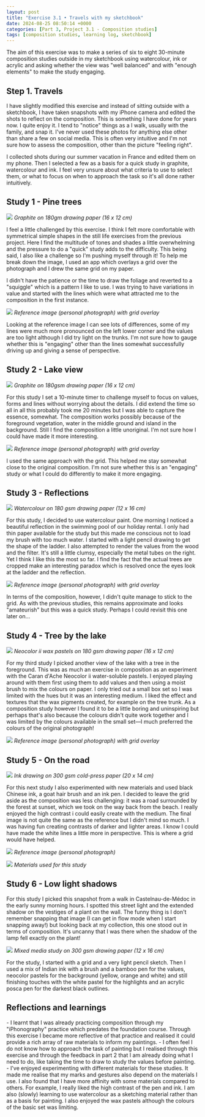 ```yaml
---
layout: post
title: "Exercise 3.1 • Travels with my sketchbook"
date: 2024-08-25 08:50:14 +0000
categories: [Part 3, Project 3.1 - Composition studies]
tags: [composition studies, learning log, sketchbook]
---
```


The aim of this exercise was to make a series of six to eight 30-minute composition studies outside in my sketchbook using watercolour, ink or acrylic and asking whether the view was "well balanced" and with "enough elements" to make the study engaging.

<!-- /wp:paragraph --><!-- wp:heading -->
## Step 1. Travels
<!-- /wp:heading --><!-- wp:paragraph -->

I have slightly modified this exercise and instead of sitting outside with a sketchbook, I have taken snapshots with my iPhone camera and edited the shots to reflect on the composition. This is something I have done for years now. I quite enjoy it. I tend to "notice" things as a I walk, usually with the family, and snap it. I've never used these photos for anything else other than share a few on social media. This is often very intuitive and I'm not sure how to assess the composition, other than the picture "feeling right".

<!-- /wp:paragraph --><!-- wp:paragraph -->

I collected shots during our summer vacation in France and edited them on my phone. Then I selected a few as a basis for a quick study in graphite, watercolour and ink. I feel very unsure about what criteria to use to select them, or what to focus on when to approach the task so it's all done rather intuitively.

<!-- /wp:paragraph --><!-- wp:heading -->
## Study 1 - Pine trees
<!-- /wp:heading --><!-- wp:image {"id":1020,"sizeSlug":"large","linkDestination":"media"} -->
[![](https://spaces.oca.ac.uk/gaellelog/wp-content/uploads/sites/5355/2024/08/img_6143-1.jpg)](https://spaces.oca.ac.uk/gaellelog/wp-content/uploads/sites/5355/2024/08/img_6143-1.jpg)
_Graphite on 180gm drawing paper (16 x 12 cm)_
<!-- /wp:image --><!-- wp:paragraph -->

I feel a little challenged by this exercise. I think I felt more comfortable with symmetrical simple shapes in the still life exercises from the previous project. Here I find the multitude of tones and shades a little overwhelming and the pressure to do a "quick" study adds to the difficulty. This being said, I also like a challenge so I'm pushing myself through it! To help me break down the image, I used an app which overlays a grid over the photograph and I drew the same grid on my paper.

<!-- /wp:paragraph --><!-- wp:paragraph -->

I didn't have the patience or the time to draw the foliage and reverted to a "squiggle" which is a pattern I like to use. I was trying to have variations in value and started with the lines which were what attracted me to the composition in the first instance.

<!-- /wp:paragraph --><!-- wp:image {"id":1022,"sizeSlug":"large"} -->
![](https://spaces.oca.ac.uk/gaellelog/wp-content/uploads/sites/5355/2024/08/image-1.jpg)
_Reference image (personal photograph) with grid overlay_
<!-- /wp:image --><!-- wp:paragraph -->

Looking at the reference image I can see lots of differences, some of my lines were much more pronounced on the left lower corner and the values are too light although I did try light on the trunks. I'm not sure how to gauge whether this is "engaging" other than the lines somewhat successfully driving up and giving a sense of perspective.

<!-- /wp:paragraph --><!-- wp:heading -->
## Study 2 - Lake view
<!-- /wp:heading --><!-- wp:image {"id":1024,"sizeSlug":"large","linkDestination":"media"} -->
[![](https://spaces.oca.ac.uk/gaellelog/wp-content/uploads/sites/5355/2024/08/img_6223-1.jpg)](https://spaces.oca.ac.uk/gaellelog/wp-content/uploads/sites/5355/2024/08/img_6223-1.jpg)
_Graphite on 180gsm drawing paper (16 x 12 cm)_
<!-- /wp:image --><!-- wp:paragraph -->

For this study I set a 10-minute timer to challenge myself to focus on values, forms and lines without worrying about the details. I did extend the time so all in all this probably took me 20 minutes but I was able to capture the essence, somewhat. The composition works possibly because of the foreground vegetation, water in the middle ground and island in the background. Still I find the composition a little unoriginal. I'm not sure how I could have made it more interesting.

<!-- /wp:paragraph --><!-- wp:image {"id":1026,"sizeSlug":"large"} -->
![](https://spaces.oca.ac.uk/gaellelog/wp-content/uploads/sites/5355/2024/08/img_6267-1.jpg)
_Reference image (personal photograph) with grid overlay_
<!-- /wp:image --><!-- wp:paragraph -->

I used the same approach with the grid. This helped me stay somewhat close to the original composition. I'm not sure whether this is an "engaging" study or what I could do differently to make it more engaging.

<!-- /wp:paragraph --><!-- wp:heading -->
## Study 3 - Reflections
<!-- /wp:heading --><!-- wp:image {"id":1027,"sizeSlug":"large","linkDestination":"media"} -->
[![](https://spaces.oca.ac.uk/gaellelog/wp-content/uploads/sites/5355/2024/08/img_6140-1.jpg)](https://spaces.oca.ac.uk/gaellelog/wp-content/uploads/sites/5355/2024/08/img_6140-1.jpg)
_Watercolour on 180 gsm drawing paper (12 x 16 cm)_
<!-- /wp:image --><!-- wp:paragraph -->

For this study, I decided to use watercolour paint. One morning I noticed a beautiful reflection in the swimming pool of our holiday rental. I only had thin paper available for the study but this made me conscious not to load my brush with too much water. I started with a light pencil drawing to get the shape of the ladder. I also attempted to render the values from the wood and the filter. It's still a little clumsy, especially the metal tubes on the right. Yet I think I like this the most so far. I find the fact that the actual trees are cropped make an interesting paradox which is resolved once the eyes look at the ladder and the reflection.

<!-- /wp:paragraph --><!-- wp:image {"id":1028,"sizeSlug":"large"} -->
![](https://spaces.oca.ac.uk/gaellelog/wp-content/uploads/sites/5355/2024/08/img_6269-1.jpg)
_Reference image (personal photograph) with grid overlay_
<!-- /wp:image --><!-- wp:paragraph -->

In terms of the composition, however, I didn't quite manage to stick to the grid. As with the previous studies, this remains approximate and looks "amateurish" but this was a quick study. Perhaps I could revisit this one later on...

<!-- /wp:paragraph --><!-- wp:heading -->
## Study 4 - Tree by the lake
<!-- /wp:heading --><!-- wp:image {"id":1029,"sizeSlug":"large","linkDestination":"media"} -->
[![](https://spaces.oca.ac.uk/gaellelog/wp-content/uploads/sites/5355/2024/08/img_6221-1.jpg)](https://spaces.oca.ac.uk/gaellelog/wp-content/uploads/sites/5355/2024/08/img_6221-1.jpg)
_Neocolor ii wax pastels on 180 gsm drawing paper (16 x 12 cm)_
<!-- /wp:image --><!-- wp:paragraph -->

For my third study I picked another view of the lake with a tree in the foreground. This was as much an exercise in composition as an experiment with the Caran d'Ache Neocolor ii water-soluble pastels. I enjoyed playing around with them first using them to add values and then using a moist brush to mix the colours on paper. I only tried out a small box set so I was limited with the hues but it was an interesting medium. I liked the effect and textures that the wax pigments created, for example on the tree trunk. As a composition study however I found it to be a little boring and uninspiring but perhaps that's also because the colours didn't quite work together and I was limited by the colours available in the small set—I much preferred the colours of the original photograph!

<!-- /wp:paragraph --><!-- wp:image {"id":1030,"sizeSlug":"large"} -->
![](https://spaces.oca.ac.uk/gaellelog/wp-content/uploads/sites/5355/2024/08/img_6271-1.jpg)
_Reference image (personal photograph) with grid overlay_
<!-- /wp:image --><!-- wp:heading -->
## Study 5 - On the road
<!-- /wp:heading --><!-- wp:image {"id":1032,"sizeSlug":"large","linkDestination":"media"} -->
[![](https://spaces.oca.ac.uk/gaellelog/wp-content/uploads/sites/5355/2024/08/img_6273-1.jpg)](https://spaces.oca.ac.uk/gaellelog/wp-content/uploads/sites/5355/2024/08/img_6273-1.jpg)
_Ink drawing on 300 gsm cold-press paper (20 x 14 cm)_
<!-- /wp:image --><!-- wp:paragraph -->

For this next study I also experimented with new materials and used black Chinese ink, a goat hair brush and an ink pen. I decided to leave the grid aside as the composition was less challenging: it was a road surrounded by the forest at sunset, which we took on the way back from the beach. I really enjoyed the high contrast i could easily create with the medium. The final image is not quite the same as the reference but I didn't mind so much. I was having fun creating contrasts of darker and lighter areas. I know I could have made the white lines a little more in perspective. This is where a grid would have helped.

<!-- /wp:paragraph --><!-- wp:image {"id":1034,"sizeSlug":"large"} -->
![](https://spaces.oca.ac.uk/gaellelog/wp-content/uploads/sites/5355/2024/08/img_6274-1.jpg)
_Reference image (personal photograph)_
<!-- /wp:image --><!-- wp:image {"id":1036,"sizeSlug":"large"} -->
![](https://spaces.oca.ac.uk/gaellelog/wp-content/uploads/sites/5355/2024/08/image-1-1.jpg)
_Materials used for this study_
<!-- /wp:image --><!-- wp:heading -->
## Study 6 - Low light shadows 
<!-- /wp:heading --><!-- wp:paragraph -->

For this study I picked this snapshot from a walk in Castelnau-de-Médoc in the early sunny morning hours. I spotted this street light and the extended shadow on the vestiges of a plant on the wall. The funny thing is I don't remember snapping that image (I can get in flow mode when I start snapping away!) but looking back at my collection, this one stood out in terms of composition. It's uncanny that I was there when the shadow of the lamp fell exactly on the plant!

<!-- /wp:paragraph --><!-- wp:image {"id":1039,"sizeSlug":"large","linkDestination":"media"} -->
[![](https://spaces.oca.ac.uk/gaellelog/wp-content/uploads/sites/5355/2024/08/img_6284-1.jpg)](https://spaces.oca.ac.uk/gaellelog/wp-content/uploads/sites/5355/2024/08/img_6284-1.jpg)
_Mixed media study on 300 gsm drawing paper (12 x 16 cm)_
<!-- /wp:image --><!-- wp:paragraph -->

For the study, I started with a grid and a very light pencil sketch. Then I used a mix of Indian ink with a brush and a bamboo pen for the values, neocolor pastels for the background (yellow, orange and white) and still finishing touches with the white pastel for the highlights and an acrylic posca pen for the darkest black outlines.

<!-- /wp:paragraph --><!-- wp:heading -->
## Reflections and learnings
<!-- /wp:heading --><!-- wp:list -->
<!-- wp:list-item -->- I learnt that I was already practicing composition through my "iPhonography" practice which predates the foundation course. Through this exercise I became more reflective of that practice and realised it could provide a rich array of raw materials to inform my paintings.
<!-- /wp:list-item --><!-- wp:list-item -->- I often feel I do not know how to approach the task of painting but I realised through this exercise and through the feedback in part 2 that I am already doing what I need to do, like taking the time to draw to study the values before painting. 
<!-- /wp:list-item --><!-- wp:list-item -->- I've enjoyed experimenting with different materials for these studies. It made me realise that my marks and gestures also depend on the materials I use. I also found that I have more affinity with some materials compared to others. For example, I really liked the high contrast of the pen and ink. I am also (slowly) learning to use watercolour as a sketching material rather than as a basis for painting. I also enjoyed the wax pastels although the colours of the basic set was limiting. 
<!-- /wp:list-item -->
<!-- /wp:list --><!-- wp:paragraph -->

<!-- /wp:paragraph -->